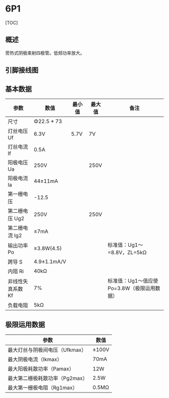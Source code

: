 # 6P1

[TOC]

## 概述

旁热式阴极束射四极管。低频功率放大。

## 引脚接线图

## 基本数据

| 参数           | 数值          | 最小值       | 最大值       | 备注      |
|----------------|---------------|---------------|---------------|---------------|
| 尺寸		 | Φ22.5 * 73    |     |     |     |
| 灯丝电压 Uf   | 6.3V          | 5.7V      | 7V        |           |
| 灯丝电流 If   | 0.5A          |           |           |           |
| 阳极电压 Ua    | 250V          |           | 250V      |           |
| 阳极电流 Ia    | 44±11mA    |     |     |      |
| 第一栅电压     | -12.5         |          |          |          |
| 第二栅电压 Ug2 | 250V          |           | 250V      |           |
| 第二栅电流 Ig2 | ≤7mA       |        |        |         |
| 输出功率 Po    | ≥3.8W(4.5)  |   |   | 标准值：Ug1～=8.8V，ZL=5kΩ |
| 跨导 S         | 4.9±1.1mA/V |  |  |  |
| 内阻 Ri        | 40kΩ          |           |           |           |
| 非线性失真系数 Kf | 7%            |             |             | 标准值：Ug1～值应使Po=3.8W（极限运用数据） |
| 负载电阻       | 5kΩ           |            |            |            |

## 极限运用数据

| 参数                           | 数值  |
| ------------------------------ | ----- |
| 最大灯丝与阴极间电压（Ufkmax） | ±100V |
| 最大阴极电流（Ikmax）          | 70mA  |
| 最大阳极耗散功率（Pamax）      | 12Ｗ  |
| 最大第二栅极耗散功率（Pg2max） | 2.5W  |
| 最大第一栅极电阻（Rg1max）     | 0.5MΩ |